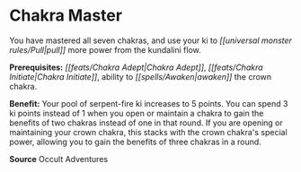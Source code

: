 ﻿---
cssclass: [feats]

---
# Chakra Master

You have mastered all seven chakras, and use your ki to _[[universal monster rules/Pull|pull]]_ more power from the kundalini flow.

**Prerequisites:** _[[feats/Chakra Adept|Chakra Adept]]_, _[[feats/Chakra Initiate|Chakra Initiate]]_, ability to _[[spells/Awaken|awaken]]_ the crown chakra.

**Benefit:** Your pool of serpent-fire ki increases to 5 points. You can spend 3 ki points instead of 1 when you open or maintain a chakra to gain the benefits of two chakras instead of one in that round. If you are opening or maintaining your crown chakra, this stacks with the crown chakra's special power, allowing you to gain the benefits of three chakras in a round.

**Source** Occult Adventures